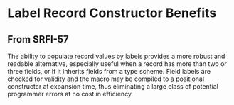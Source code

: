 
# Label Record Constructor Benefits

## From SRFI-57

The ability to populate record values by labels provides a more robust and readable alternative, especially useful when a record has more than two or three fields, or if it inherits fields from a type scheme. Field labels are checked for validity and the macro may be compiled to a positional constructor at expansion time, thus eliminating a large class of potential programmer errors at no cost in efficiency.
